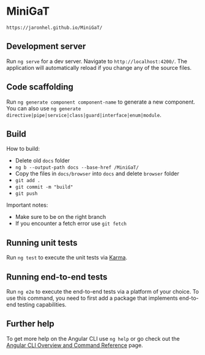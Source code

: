 # MiniGaT

`https://jaronhel.github.io/MiniGaT/`

## Development server

Run `ng serve` for a dev server. Navigate to `http://localhost:4200/`. The application will automatically reload if you change any of the source files.

## Code scaffolding

Run `ng generate component component-name` to generate a new component. You can also use `ng generate directive|pipe|service|class|guard|interface|enum|module`.

## Build

How to build:
- Delete old `docs` folder
- `ng b --output-path docs --base-href /MiniGaT/`
- Copy the files in `docs/browser` into `docs` and delete `browser` folder
- `git add .`
- `git commit -m "build"`
- `git push`

Important notes:
- Make sure to be on the right branch
- If you encounter a fetch error use `git fetch`


## Running unit tests

Run `ng test` to execute the unit tests via [Karma](https://karma-runner.github.io).

## Running end-to-end tests

Run `ng e2e` to execute the end-to-end tests via a platform of your choice. To use this command, you need to first add a package that implements end-to-end testing capabilities.

## Further help

To get more help on the Angular CLI use `ng help` or go check out the [Angular CLI Overview and Command Reference](https://angular.dev/tools/cli) page.
